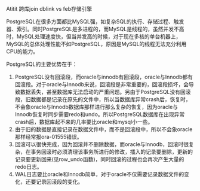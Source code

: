Atitit 跨库join  dblink vs  feb存储引擎




PostgreSQL在很多方面都比MySQL强，如复杂SQL的执行、存储过程、触发器、索引。同时PostgreSQL是多进程的，而MySQL是线程的，虽然并发不高时，MySQL处理速度快，但当并发高的时候，对于现在多核的单台机器上，MySQL的总体处理性能不如PostgreSQL，原因是MySQL的线程无法充分利用CPU的能力。

PostgreSQL的主要优势在于：
1. PostgreSQL没有回滚段，而oracle与innodb有回滚段，oracle与Innodb都有回滚段。对于oracle与Innodb来说，回滚段是非常重要的，回滚段损坏，会导致数据丢失，甚至数据库无法启动的严重问题。另由于PostgreSQL没有回滚段，旧数据都是记录在原先的文件中，所以当数据库异常crash后，恢复时，不会象oracle与Innodb数据库那样进行那么复杂的恢复，因为oracle与Innodb恢复时同步需要redo和undo。所以PostgreSQL数据库在出现异常crash后，数据库起不来的几率要比oracle和mysql小一些。
2. 由于旧的数据是直接记录在数据文件中，而不是回滚段中，所以不会象oracle那样经常报ora-01555错误。
3. 回滚可以很快完成，因为回滚并不删除数据，而oracle与Innodb，回滚时很复杂，在事务回滚时必须清理该事务所进行的修改，插入的记录要删除，更新的记录要更新回来(见row_undo函数)，同时回滚的过程也会再次产生大量的redo日志。
4. WAL日志要比oracle和Innodb简单，对于oracle不仅需要记录数据文件的变化，还要记录回滚段的变化。
